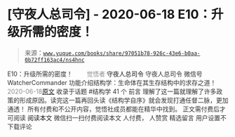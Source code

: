 # [守夜人总司令] - 2020-06-18 E10：升级所需的密度！

> 来源：[`www.yuque.com/books/share/97051b78-926c-43e6-b0aa-0b72ff163ac4/ns4hnc`](https://www.yuque.com/books/share/97051b78-926c-43e6-b0aa-0b72ff163ac4/ns4hnc)

<ne-p id="520f42f3293818f927861ebbd5b15da4_p_0" data-lake-id="520f42f3293818f927861ebbd5b15da4_p_0"><ne-text id="u36f00099" style="color: rgb(51, 51, 51);">E10：升级所需的密度！</ne-text></ne-p> <ne-p id="58b8fba3a61dc574157afe4cb19b23f9" data-lake-id="58b8fba3a61dc574157afe4cb19b23f9"><ne-text id="uc90830b4" ne-fontsize="12" style="color: rgb(255, 255, 255);">原创</ne-text><ne-text id="u377188bb" style="color: rgb(140, 140, 140);">觉悟者</ne-text> <ne-text id="u286820c5" ne-fontsize="14">守夜人总司令</ne-text></ne-p> <ne-p id="b78331e34ffb22da55509e9317437910" data-lake-id="b78331e34ffb22da55509e9317437910"><ne-text id="ufa385f21" ne-fontsize="14" ne-bold="true" style="color: rgb(51, 51, 51);">守夜人总司令</ne-text></ne-p> <ne-p id="002e4a599d515338c9e2d649b4939726" data-lake-id="002e4a599d515338c9e2d649b4939726"><ne-text id="u4184772f" ne-fontsize="14" style="color: rgb(51, 51, 51);">微信号</ne-text><ne-text id="u01d0e0cd" ne-fontsize="14" style="color: rgb(51, 51, 51);">WatcherCommander</ne-text></ne-p> <ne-p id="9797f5b9673fc4548578abc1e5735512" data-lake-id="9797f5b9673fc4548578abc1e5735512"><ne-text id="u8638a7ef" ne-fontsize="14" style="color: rgb(51, 51, 51);">功能介绍</ne-text><ne-text id="u45d1453c" ne-fontsize="14" style="color: rgb(51, 51, 51);">结构学：生命体在其生存结构中的求存之道！</ne-text></ne-p> <ne-p id="7f39360cf2eaf18d4e902d2b75e91188" data-lake-id="7f39360cf2eaf18d4e902d2b75e91188"><ne-text id="u25d7fc3e" style="color: rgb(140, 140, 140);">2020-06-18</ne-text>[<ne-text id="ufd761d48" ne-fontsize="14">原文</ne-text>](https://mp.weixin.qq.com/s?__biz=MzAxNDk1NjI2Mw==&mid=2247485337&idx=1&sn=e93780b3d10de5b467e71f326eb12838&chksm=9b8a2411acfdad07d858079223ba3eda77fe88caa8d769030eb67c15f5511fab584f8d1244ca&scene=27#wechat_redirect&cpage=198)</ne-p> <ne-p id="301f4705a8e30451da4068065784c81b" data-lake-id="301f4705a8e30451da4068065784c81b"><ne-text id="u188536c9" style="color: rgb(51, 51, 51);">收录于话题</ne-text></ne-p> <ne-p id="83c5c8036ccfed35ddc0e3f61d51016b" data-lake-id="83c5c8036ccfed35ddc0e3f61d51016b"><ne-text id="u522f977d" style="color: rgb(51, 51, 51);">#结构学</ne-text></ne-p> <ne-p id="8c7c1c320320710bcbd81c0599ac137c" data-lake-id="8c7c1c320320710bcbd81c0599ac137c"><ne-text id="u52836000" style="color: rgb(51, 51, 51);">41 个</ne-text></ne-p> <ne-p id="327b814397399d5d341ee6d52d1ed0f8" data-lake-id="327b814397399d5d341ee6d52d1ed0f8"><ne-text id="u38bf3624" style="color: rgb(51, 51, 51);">前言</ne-text></ne-p> <ne-p id="869b11d0b4fe2f2da34d256ed06c7c4d" data-lake-id="869b11d0b4fe2f2da34d256ed06c7c4d"><ne-text id="ud6497d6b" style="color: rgb(51, 51, 51);">理解了这一篇就理解了许多政策的形成原因。读完这一篇再回头读《结构学自序》就会发现打通任督二脉，更加通透！</ne-text></ne-p> <ne-p id="f37317c57106c70a1de2a42b4959eaff" data-lake-id="f37317c57106c70a1de2a42b4959eaff"><ne-text id="ueedf105a" style="color: rgb(51, 51, 51);">所有付费和不公开内容，觉悟社成员都能在精华中找到。</ne-text></ne-p> <ne-p id="6312540ca6c183aa50a72196055498cb" data-lake-id="6312540ca6c183aa50a72196055498cb" ne-alignment="center"><ne-text id="ub20a2c69" style="color: rgb(51, 51, 51);">正文需付费后才可阅读</ne-text></ne-p> <ne-p id="09f6262e596f7ac0544c1c05c389482c" data-lake-id="09f6262e596f7ac0544c1c05c389482c" ne-alignment="center"><ne-text id="ubb792ba4">阅读本文</ne-text></ne-p> <ne-p id="5d851592138f920397ff00a19da7e030" data-lake-id="5d851592138f920397ff00a19da7e030" ne-alignment="center"><ne-text id="u4835bfce" style="color: rgb(51, 51, 51);">微信扫一扫付费阅读本文</ne-text></ne-p> <ne-p id="8b941a8a08cad507837aaeffd10f8228" data-lake-id="8b941a8a08cad507837aaeffd10f8228" ne-alignment="center"><ne-text id="ua0e83c2c" style="color: rgb(51, 51, 51);">人付费</ne-text><ne-text id="u150ace66" ne-fontsize="13" style="color: rgb(51, 51, 51);">， 人赞赏</ne-text></ne-p> <ne-h3 id="nN4ee" data-lake-id="nN4ee"><ne-heading-ext><ne-heading-anchor></ne-heading-anchor><ne-heading-fold></ne-heading-fold></ne-heading-ext><ne-heading-content><ne-text id="ue8678b82" ne-fontsize="16" style="color: rgb(51, 51, 51);">精选留言</ne-text></ne-heading-content></ne-h3> <ne-p id="0ec7d7fed5ebb41c39799b60dd62d1f8" data-lake-id="0ec7d7fed5ebb41c39799b60dd62d1f8"><ne-text id="u8fab367a" style="color: rgb(51, 51, 51);">用户设置不下载评论</ne-text></ne-p>